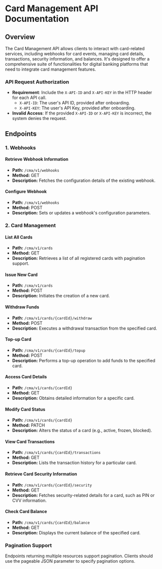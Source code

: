 # Card Management API Documentation

## Overview
The Card Management API allows clients to interact with card-related services, including webhooks for card events, managing card details, transactions, security information, and balances. It's designed to offer a comprehensive suite of functionalities for digital banking platforms that need to integrate card management features.

### API Request Authorization
- **Requirement**: Include the `X-API-ID` and `X-API-KEY` in the HTTP header for each API call.
    - `X-API-ID`: The user's API ID, provided after onboarding.
    - `X-API-KEY`: The user's API Key, provided after onboarding.
- **Invalid Access**: If the provided `X-API-ID` or `X-API-KEY` is incorrect, the system denies the request.

## Endpoints

### 1. Webhooks

#### Retrieve Webhook Information
- **Path:** `/cma/v1/webhooks`
- **Method:** GET
- **Description:** Fetches the configuration details of the existing webhook.

#### Configure Webhook
- **Path:** `/cma/v1/webhooks`
- **Method:** POST
- **Description:** Sets or updates a webhook's configuration parameters.

### 2. Card Management

#### List All Cards
- **Path:** `/cma/v1/cards`
- **Method:** GET
- **Description:** Retrieves a list of all registered cards with pagination support.

#### Issue New Card
- **Path:** `/cma/v1/cards`
- **Method:** POST
- **Description:** Initiates the creation of a new card.

#### Withdraw Funds
- **Path:** `/cma/v1/cards/{cardId}/withdraw`
- **Method:** POST
- **Description:** Executes a withdrawal transaction from the specified card.

#### Top-up Card
- **Path:** `/cma/v1/cards/{cardId}/topup`
- **Method:** POST
- **Description:** Performs a top-up operation to add funds to the specified card.

#### Access Card Details
- **Path:** `/cma/v1/cards/{cardId}`
- **Method:** GET
- **Description:** Obtains detailed information for a specific card.

#### Modify Card Status
- **Path:** `/cma/v1/cards/{cardId}`
- **Method:** PATCH
- **Description:** Alters the status of a card (e.g., active, frozen, blocked).

#### View Card Transactions
- **Path:** `/cma/v1/cards/{cardId}/transactions`
- **Method:** GET
- **Description:** Lists the transaction history for a particular card.

#### Retrieve Card Security Information
- **Path:** `/cma/v1/cards/{cardId}/security`
- **Method:** GET
- **Description:** Fetches security-related details for a card, such as PIN or CVV information.

#### Check Card Balance
- **Path:** `/cma/v1/cards/{cardId}/balance`
- **Method:** GET
- **Description:** Displays the current balance of the specified card.

### Pagination Support
Endpoints returning multiple resources support pagination. Clients should use the pageable JSON parameter to specify pagination options.
